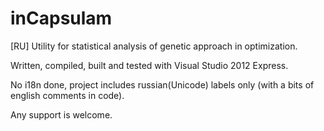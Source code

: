 inCapsulam
==========

[RU] Utility for statistical analysis of genetic approach in optimization.

Written, compiled, built and tested with Visual Studio 2012 Express.

No i18n done, project includes russian(Unicode) labels only (with a bits of english comments in code).

Any support is welcome.
